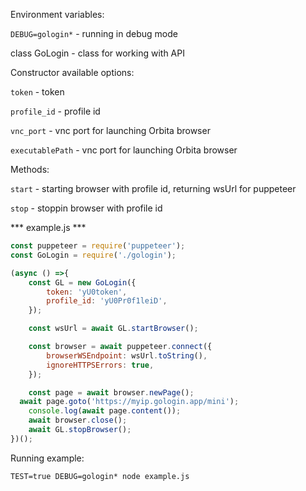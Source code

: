 Environment variables:

`DEBUG=gologin*` - running in debug mode

class GoLogin - class for working with API


Constructor available options: 

`token` - token

`profile_id` - profile id

`vnc_port` - vnc port for launching Orbita browser

`executablePath` - vnc port for launching Orbita browser


Methods:

`start`  - starting browser with profile id, returning wsUrl for puppeteer

`stop`  - stoppin browser with profile id

*** example.js ***

```js
const puppeteer = require('puppeteer');
const GoLogin = require('./gologin');

(async () =>{
	const GL = new GoLogin({
		token: 'yU0token',
		profile_id: 'yU0Pr0f1leiD',
	});

	const wsUrl = await GL.startBrowser();	

	const browser = await puppeteer.connect({
		browserWSEndpoint: wsUrl.toString(), 
		ignoreHTTPSErrors: true,
	});

	const page = await browser.newPage();
  await page.goto('https://myip.gologin.app/mini');	
	console.log(await page.content());
	await browser.close();
	await GL.stopBrowser();
})();
```

Running example:

`TEST=true DEBUG=gologin* node example.js`


